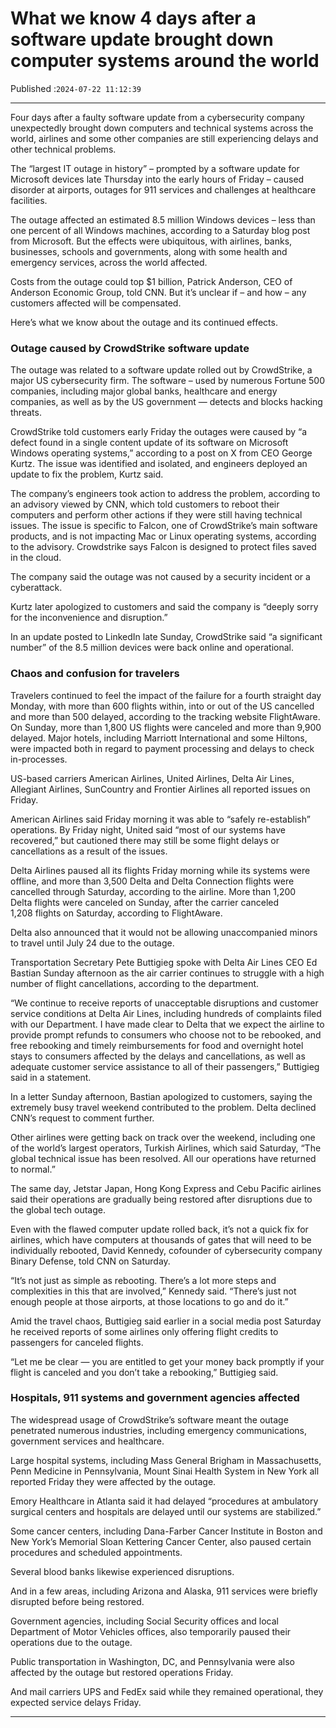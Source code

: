 # What we know 4 days after a software update brought down computer systems around the world

Published :`2024-07-22 11:12:39`

---

Four days after a faulty software update from a cybersecurity company unexpectedly brought down computers and technical systems across the world, airlines and some other companies are still experiencing delays and other technical problems.

The “largest IT outage in history” – prompted by a software update for Microsoft devices late Thursday into the early hours of Friday – caused disorder at airports, outages for 911 services and challenges at healthcare facilities.

The outage affected an estimated 8.5 million Windows devices – less than one percent of all Windows machines, according to a Saturday blog post from Microsoft. But the effects were ubiquitous, with airlines, banks, businesses, schools and governments, along with some health and emergency services, across the world affected.

Costs from the outage could top $1 billion, Patrick Anderson, CEO of Anderson Economic Group, told CNN. But it’s unclear if – and how – any customers affected will be compensated.

Here’s what we know about the outage and its continued effects.

### Outage caused by CrowdStrike software update

The outage was related to a software update rolled out by CrowdStrike, a major US cybersecurity firm. The software – used by numerous Fortune 500 companies, including major global banks, healthcare and energy companies, as well as by the US government — detects and blocks hacking threats.

CrowdStrike told customers early Friday the outages were caused by “a defect found in a single content update of its software on Microsoft Windows operating systems,” according to a post on X from CEO George Kurtz. The issue was identified and isolated, and engineers deployed an update to fix the problem, Kurtz said.

The company’s engineers took action to address the problem, according to an advisory viewed by CNN, which told customers to reboot their computers and perform other actions if they were still having technical issues. The issue is specific to Falcon, one of CrowdStrike’s main software products, and is not impacting Mac or Linux operating systems, according to the advisory. Crowdstrike says Falcon is designed to protect files saved in the cloud.

The company said the outage was not caused by a security incident or a cyberattack.

Kurtz later apologized to customers and said the company is “deeply sorry for the inconvenience and disruption.”

In an update posted to LinkedIn late Sunday, CrowdStrike said “a significant number” of the 8.5 million devices were back online and operational.

### Chaos and confusion for travelers

Travelers continued to feel the impact of the failure for a fourth straight day Monday, with more than 600 flights within, into or out of the US cancelled and more than 500 delayed, according to the tracking website FlightAware. On Sunday, more than 1,800 US flights were canceled and more than 9,900 delayed. Major hotels, including Marriott International and some Hiltons, were impacted both in regard to payment processing and delays to check in-processes.

US-based carriers American Airlines, United Airlines, Delta Air Lines, Allegiant Airlines, SunCountry and Frontier Airlines all reported issues on Friday.

American Airlines said Friday morning it was able to “safely re-establish” operations. By Friday night, United said “most of our systems have recovered,” but cautioned there may still be some flight delays or cancellations as a result of the issues.

Delta Airlines paused all its flights Friday morning while its systems were offline, and more than 3,500 Delta and Delta Connection flights were cancelled through Saturday, according to the airline. More than 1,200 Delta flights were canceled on Sunday, after the carrier canceled 1,208 flights on Saturday, according to FlightAware.

Delta also announced that it would not be allowing unaccompanied minors to travel until July 24 due to the outage.

Transportation Secretary Pete Buttigieg spoke with Delta Air Lines CEO Ed Bastian Sunday afternoon as the air carrier continues to struggle with a high number of flight cancellations, according to the department.

“We continue to receive reports of unacceptable disruptions and customer service conditions at Delta Air Lines, including hundreds of complaints filed with our Department. I have made clear to Delta that we expect the airline to provide prompt refunds to consumers who choose not to be rebooked, and free rebooking and timely reimbursements for food and overnight hotel stays to consumers affected by the delays and cancellations, as well as adequate customer service assistance to all of their passengers,” Buttigieg said in a statement.

In a letter Sunday afternoon, Bastian apologized to customers, saying the extremely busy travel weekend contributed to the problem. Delta declined CNN’s request to comment further.

Other airlines were getting back on track over the weekend, including one of the world’s largest operators, Turkish Airlines, which said Saturday, “The global technical issue has been resolved. All our operations have returned to normal.”

The same day, Jetstar Japan, Hong Kong Express and Cebu Pacific airlines said their operations are gradually being restored after disruptions due to the global tech outage.

Even with the flawed computer update rolled back, it’s not a quick fix for airlines, which have computers at thousands of gates that will need to be individually rebooted, David Kennedy, cofounder of cybersecurity company Binary Defense, told CNN on Saturday.

“It’s not just as simple as rebooting. There’s a lot more steps and complexities in this that are involved,” Kennedy said. “There’s just not enough people at those airports, at those locations to go and do it.”

Amid the travel chaos, Buttigieg said earlier in a social media post Saturday he received reports of some airlines only offering flight credits to passengers for canceled flights.

“Let me be clear — you are entitled to get your money back promptly if your flight is canceled and you don’t take a rebooking,” Buttigieg said.

### Hospitals, 911 systems and government agencies affected

The widespread usage of CrowdStrike’s software meant the outage penetrated numerous industries, including emergency communications, government services and healthcare.

Large hospital systems, including Mass General Brigham in Massachusetts, Penn Medicine in Pennsylvania, Mount Sinai Health System in New York all reported Friday they were affected by the outage.

Emory Healthcare in Atlanta said it had delayed “procedures at ambulatory surgical centers and hospitals are delayed until our systems are stabilized.”

Some cancer centers, including Dana-Farber Cancer Institute in Boston and New York’s Memorial Sloan Kettering Cancer Center, also paused certain procedures and scheduled appointments.

Several blood banks likewise experienced disruptions.

And in a few areas, including Arizona and Alaska, 911 services were briefly disrupted before being restored.

Government agencies, including Social Security offices and local Department of Motor Vehicles offices, also temporarily paused their operations due to the outage.

Public transportation in Washington, DC, and Pennsylvania were also affected by the outage but restored operations Friday.

And mail carriers UPS and FedEx said while they remained operational, they expected service delays Friday.

---


